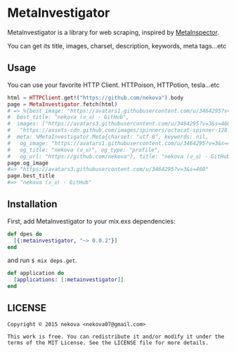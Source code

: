 MetaInvestigator
=============

MetaInvestigator is a library for web scraping, inspired by [MetaInspector](https://github.com/jaimeiniesta/metainspector).

You can get its title, images, charset, description, keywords, meta tags...etc

## Usage
You can use your favorite HTTP Client. HTTPoison, HTTPotion, tesla...etc

```elixir
html = HTTPClient.get!("https://github.com/nekova").body
page = MetaInvestigator.fetch(html)
# => %{best_image: "https://avatars1.githubusercontent.com/u/3464295?v=3&s=400",
#  best_title: "nekova (ಠ_ಠ) · GitHub",
#  images: ["https://avatars3.githubusercontent.com/u/3464295?v=3&s=460",
#   "https://assets-cdn.github.com/images/spinners/octocat-spinner-128.gif"],
#  meta: %MetaInvestigator.Meta{charset: "utf-8", keywords: nil,
#   og_image: "https://avatars1.githubusercontent.com/u/3464295?v=3&s=400",
#   og_title: "nekova (ಠ_ಠ)", og_type: "profile",
#   og_url: "https://github.com/nekova"}, title: "nekova (ಠ_ಠ) · GitHub"}
page.og_image
#=> "https://avatars3.githubusercontent.com/u/3464295?v=3&s=460"
page.best_title
#=> "nekova (ಠ_ಠ) · GitHub"
```

## Installation
First, add MetaInvestigator to your mix.exs dependencies:

```elixir
def dpes do
  [{:metainvestigator, "~> 0.0.2"}]
end
```

and run ```$ mix deps.get```.

```elixir
def application do
  [applications: [:metainvestigator]]
end
```

## LICENSE
```
Copyright © 2015 nekova <nekova07@gmail.com>

This work is free. You can redistribute it and/or modify it under the
terms of the MIT License. See the LICENSE file for more details.
```
